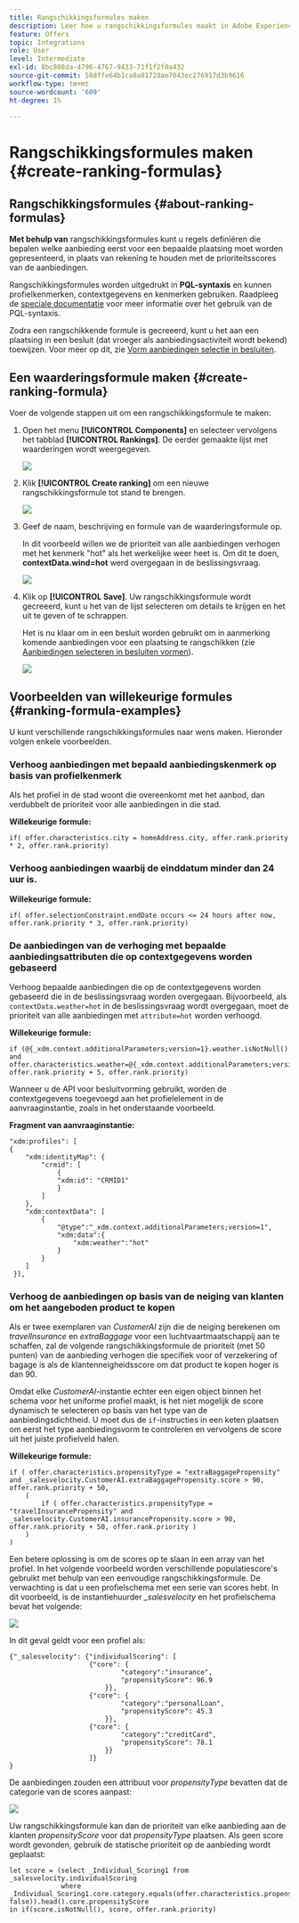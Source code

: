 ```yaml
---
title: Rangschikkingsformules maken
description: Leer hoe u rangschikkingsformules maakt in Adobe Experience Platform.
feature: Offers
topic: Integrations
role: User
level: Intermediate
exl-id: 8bc808da-4796-4767-9433-71f1f2f0a432
source-git-commit: 58dffe64b1ca8a81728ae7043ec276917d3b9616
workflow-type: tm+mt
source-wordcount: '609'
ht-degree: 1%

---
```


# Rangschikkingsformules maken {#create-ranking-formulas}

## Rangschikkingsformules {#about-ranking-formulas}

**Met behulp van** rangschikkingsformules kunt u regels definiëren die bepalen welke aanbieding eerst voor een bepaalde plaatsing moet worden gepresenteerd, in plaats van rekening te houden met de prioriteitsscores van de aanbiedingen.

Rangschikkingsformules worden uitgedrukt in **PQL-syntaxis** en kunnen profielkenmerken, contextgegevens en kenmerken gebruiken. Raadpleeg de [speciale documentatie](https://experienceleague.adobe.com/docs/experience-platform/segmentation/pql/overview.html) voor meer informatie over het gebruik van de PQL-syntaxis.

Zodra een rangschikkende formule is gecreeerd, kunt u het aan een plaatsing in een besluit (dat vroeger als aanbiedingsactiviteit wordt bekend) toewijzen. Voor meer op dit, zie [Vorm aanbiedingen selectie in besluiten](../offer-activities/configure-offer-selection.md).

## Een waarderingsformule maken {#create-ranking-formula}

Voer de volgende stappen uit om een rangschikkingsformule te maken:

1. Open het menu **[!UICONTROL Components]** en selecteer vervolgens het tabblad **[!UICONTROL Rankings]**. De eerder gemaakte lijst met waarderingen wordt weergegeven.

   ![](../../assets/rankings-list.png)

1. Klik **[!UICONTROL Create ranking]** om een nieuwe rangschikkingsformule tot stand te brengen.

   ![](../../assets/ranking-create-formula.png)

1. Geef de naam, beschrijving en formule van de waarderingsformule op.

   In dit voorbeeld willen we de prioriteit van alle aanbiedingen verhogen met het kenmerk &quot;hot&quot; als het werkelijke weer heet is. Om dit te doen, **contextData.wind=hot** werd overgegaan in de beslissingsvraag.

   ![](../../assets/ranking-syntax.png)

1. Klik op **[!UICONTROL Save]**. Uw rangschikkingsformule wordt gecreeerd, kunt u het van de lijst selecteren om details te krijgen en het uit te geven of te schrappen.

   Het is nu klaar om in een besluit worden gebruikt om in aanmerking komende aanbiedingen voor een plaatsing te rangschikken (zie [Aanbiedingen selecteren in besluiten vormen](../offer-activities/configure-offer-selection.md)).

   ![](../../assets/ranking-formula-created.png)

## Voorbeelden van willekeurige formules {#ranking-formula-examples}

U kunt verschillende rangschikkingsformules naar wens maken. Hieronder volgen enkele voorbeelden.

<!--
Boost by offer ID

Boost the priority of an offer with the offer ID *xcore:personalized-offer:13d213cd4cb328ec* by 5.

**Ranking formula:**

```
if( offer._id = "xcore:personalized-offer:13d213cd4cb328ec", offer.rank.priority + 5, offer.rank.priority)
```

Change the offer priority based on a certain profile attribute

Set the offer priority to 30 for offer *xcore:personalized-offer:13d213cd4cb328ec* if the user lives in the city of Bondi.

**Ranking formula:**

```
if( offer._id = "xcore:personalized-offer:13d213cd4cb328ec" and homeAddress.city.equals("Bondi", false), 30, offer.rank.priority)
```

Boost multiple offers by offer ID based on the presence of a profile's segment membership

Boost the priority of offers based on whether the user is a member of a priority segment, which is configured as an attribute in the offer.

**Ranking formula:**

```
if( segmentMembership.get("ups").get(offer.characteristics.prioritySegmentId).status in (["realized","existing"]), offer.rank.priority + 10, offer.rank.priority)
```
-->

### Verhoog aanbiedingen met bepaald aanbiedingskenmerk op basis van profielkenmerk

Als het profiel in de stad woont die overeenkomt met het aanbod, dan verdubbelt de prioriteit voor alle aanbiedingen in die stad.

**Willekeurige formule:**

```
if( offer.characteristics.city = homeAddress.city, offer.rank.priority * 2, offer.rank.priority)
```

### Verhoog aanbiedingen waarbij de einddatum minder dan 24 uur is.

**Willekeurige formule:**

```
if( offer.selectionConstraint.endDate occurs <= 24 hours after now, offer.rank.priority * 3, offer.rank.priority)
```

### De aanbiedingen van de verhoging met bepaalde aanbiedingsattributen die op contextgegevens worden gebaseerd

Verhoog bepaalde aanbiedingen die op de contextgegevens worden gebaseerd die in de beslissingsvraag worden overgegaan. Bijvoorbeeld, als `contextData.weather=hot` in de beslissingsvraag wordt overgegaan, moet de prioriteit van alle aanbiedingen met `attribute=hot` worden verhoogd.

**Willekeurige formule:**

```
if (@{_xdm.context.additionalParameters;version=1}.weather.isNotNull()
and offer.characteristics.weather=@{_xdm.context.additionalParameters;version=1}.weather, offer.rank.priority + 5, offer.rank.priority)
```

Wanneer u de API voor besluitvorming gebruikt, worden de contextgegevens toegevoegd aan het profielelement in de aanvraaginstantie, zoals in het onderstaande voorbeeld.

**Fragment van aanvraaginstantie:**

```
"xdm:profiles": [
{
    "xdm:identityMap": {
        "crmid": [
            {
            "xdm:id": "CRMID1"
            }
        ]
    },
    "xdm:contextData": [
        {
            "@type":"_xdm.context.additionalParameters;version=1",
            "xdm:data":{
                "xdm:weather":"hot"
            }
        }
    ]
 }],
```

### Verhoog de aanbiedingen op basis van de neiging van klanten om het aangeboden product te kopen

Als er twee exemplaren van *CustomerAI* zijn die de neiging berekenen om *travelInsurance* en *extraBaggage* voor een luchtvaartmaatschappij aan te schaffen, zal de volgende rangschikkingsformule de prioriteit (met 50 punten) van de aanbieding verhogen die specifiek voor of verzekering of bagage is als de klantenneigheidsscore om dat product te kopen hoger is dan 90.

Omdat elke *CustomerAI*-instantie echter een eigen object binnen het schema voor het uniforme profiel maakt, is het niet mogelijk de score dynamisch te selecteren op basis van het type van de aanbiedingsdichtheid. U moet dus de `if`-instructies in een keten plaatsen om eerst het type aanbiedingsvorm te controleren en vervolgens de score uit het juiste profielveld halen.

**Willekeurige formule:**

```
if ( offer.characteristics.propensityType = "extraBaggagePropensity" and _salesvelocity.CustomerAI.extraBaggagePropensity.score > 90, offer.rank.priority + 50,
    (
        if ( offer.characteristics.propensityType = "travelInsurancePropensity" and _salesvelocity.CustomerAI.insurancePropensity.score > 90, offer.rank.priority + 50, offer.rank.priority )
    )
)
```

Een betere oplossing is om de scores op te slaan in een array van het profiel. In het volgende voorbeeld worden verschillende populatiescore&#39;s gebruikt met behulp van een eenvoudige rangschikkingsformule. De verwachting is dat u een profielschema met een serie van scores hebt. In dit voorbeeld, is de instantiehuurder *_salesvelocity* en het profielschema bevat het volgende:

![](../../assets/ranking-example-schema.png)

In dit geval geldt voor een profiel als:

```
{"_salesvelocity": {"individualScoring": [
                    {"core": {
                            "category":"insurance",
                            "propensityScore": 96.9
                        }},
                    {"core": {
                            "category":"personalLoan",
                            "propensityScore": 45.3
                        }},
                    {"core": {
                            "category":"creditCard",
                            "propensityScore": 78.1
                        }}
                    ]}
}
```

De aanbiedingen zouden een attribuut voor *propensityType* bevatten dat de categorie van de scores aanpast:

![](../../assets/ranking-example-propensityType.png)

Uw rangschikkingsformule kan dan de prioriteit van elke aanbieding aan de klanten *propensityScore* voor dat *propensityType* plaatsen. Als geen score wordt gevonden, gebruik de statische prioriteit op de aanbieding wordt geplaatst:

```
let score = (select _Individual_Scoring1 from _salesvelocity.individualScoring
             where _Individual_Scoring1.core.category.equals(offer.characteristics.propensityType, false)).head().core.propensityScore
in if(score.isNotNull(), score, offer.rank.priority)
```
